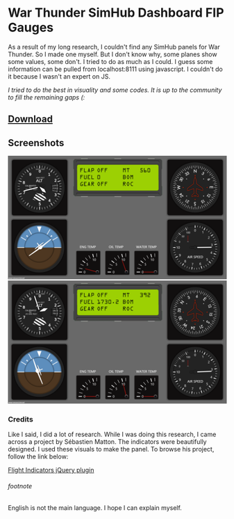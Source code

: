<h1>War Thunder SimHub Dashboard FIP Gauges</h1>

As a result of my long research, I couldn't find any SimHub panels for War Thunder. So I made one myself. But I don't know why, some planes show some values, some don't. I tried to do as much as I could. I guess some information can be pulled from localhost:8111 using javascript. I couldn't do it because I wasn't an expert on JS.

<i>I tried to do the best in visuality and some codes. It is up to the community to fill the remaining gaps (:</i>

<span style="text-align:center"><h2><a href="https://github.com/furkanozden/warthunderdashboard/raw/master/war_thunder_dashboard.simhubdash">Download</a></h2></span>

<h2>Screenshots</h2>

<img src="https://raw.githubusercontent.com/furkanozden/warthunderdashboard/master/1.png" />
<img src="https://raw.githubusercontent.com/furkanozden/warthunderdashboard/master/2.png" />

<h3>Credits</h3>

Like I said, I did a lot of research. While I was doing this research, I came across a project by Sébastien Matton. The indicators were beautifully designed. I used these visuals to make the panel. To browse his project, follow the link below:

<a href="https://github.com/sebmatton/jQuery-Flight-Indicators">Flight Indicators jQuery plugin</a>

<h6>footnote</h6>
English is not the main language. I hope I can explain myself.
